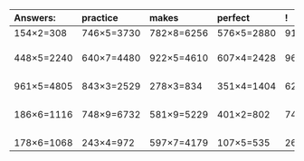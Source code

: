 | Answers: | practice | makes | perfect | ! |
| :--- | :--- | :--- | :--- | :--- |
| 154×2=308 | 746×5=3730 | 782×8=6256 | 576×5=2880 | 912×8=7296 | 
|   |   |   |   |   | 
|   |   |   |   |   | 
|   |   |   |   |   | 
| 448×5=2240 | 640×7=4480 | 922×5=4610 | 607×4=2428 | 967×8=7736 | 
|   |   |   |   |   | 
|   |   |   |   |   | 
|   |   |   |   |   | 
|   |   |   |   |   | 
| 961×5=4805 | 843×3=2529 | 278×3=834 | 351×4=1404 | 627×3=1881 | 
|   |   |   |   |   | 
|   |   |   |   |   | 
|   |   |   |   |   | 
|   |   |   |   |   | 
| 186×6=1116 | 748×9=6732 | 581×9=5229 | 401×2=802 | 746×2=1492 | 
|   |   |   |   |   | 
|   |   |   |   |   | 
|   |   |   |   |   | 
|   |   |   |   |   | 
| 178×6=1068 | 243×4=972 | 597×7=4179 | 107×5=535 | 263×7=1841 | 
